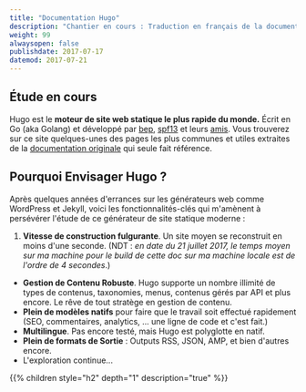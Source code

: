 ```yaml
---
title: "Documentation Hugo"
description: "Chantier en cours : Traduction en français de la documentation officielle Hugo"
weight: 99
alwaysopen: false
publishdate: 2017-07-17
datemod: 2017-07-21
---
```


## Étude en cours 

Hugo est le **moteur de site web statique le plus rapide du monde.** Écrit en Go (aka Golang) et développé par [bep](https://github.com/bep), [spf13](https://github.com/spf13) et leurs [amis](https://github.com/gohugoio/hugo/graphs/contributors). Vous trouverez sur ce site quelques-unes des pages les plus communes et utiles extraites de la [documentation originale](https://gohugo.io/documentation) qui seule fait référence.

## Pourquoi Envisager Hugo ?

Après quelques années d'errances sur les générateurs web comme WordPress et Jekyll, voici les fonctionnalités-clés qui m'amènent à persévérer l'étude de ce générateur de site statique moderne :

1. **Vitesse de construction fulgurante**. Un site moyen se reconstruit en moins d'une seconde. (NDT : *en date du 21 juillet 2017, le temps moyen sur ma machine pour le build de cette doc sur ma machine locale est de l'ordre de 4 secondes*.)
- **Gestion de Contenu Robuste**. Hugo supporte un nombre illimité de types de contenus, taxonomies, menus, contenus gérés par API et plus encore. Le rêve de tout stratège en gestion de contenu.
- **Plein de modèles natifs** pour faire que le travail soit effectué rapidement (SEO, commentaires, analytics, ... une ligne de code et c'est fait.)
- **Multilingue**. Pas encore testé, mais Hugo est polyglotte en natif.
- **Plein de formats de Sortie** : Outputs RSS, JSON, AMP, et bien d'autres encore.
- L'exploration continue...

{{% children style="h2" depth="1" description="true" %}}
